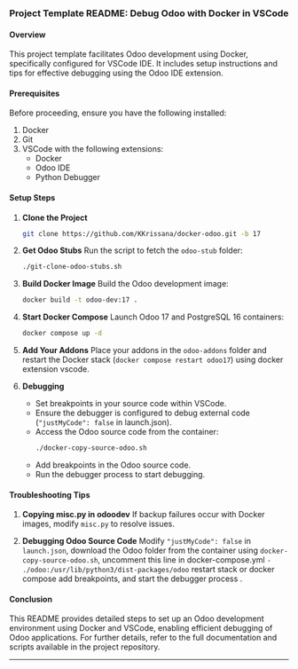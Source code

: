 ### Project Template README: Debug Odoo with Docker in VSCode

#### Overview
This project template facilitates Odoo development using Docker, specifically configured for VSCode IDE. It includes setup instructions and tips for effective debugging using the Odoo IDE extension.

#### Prerequisites
Before proceeding, ensure you have the following installed:
1. Docker
2. Git
3. VSCode with the following extensions:
   - Docker
   - Odoo IDE
   - Python Debugger

#### Setup Steps

1. **Clone the Project**
   ```bash
   git clone https://github.com/KKrissana/docker-odoo.git -b 17
   ```

2. **Get Odoo Stubs**
   Run the script to fetch the `odoo-stub` folder:
   ```bash
   ./git-clone-odoo-stubs.sh
   ```

3. **Build Docker Image**
   Build the Odoo development image:
   ```bash
   docker build -t odoo-dev:17 .
   ```

4. **Start Docker Compose**
   Launch Odoo 17 and PostgreSQL 16 containers:
   ```bash
   docker compose up -d
   ```

5. **Add Your Addons**
   Place your addons in the `odoo-addons` folder and restart the Docker stack (`docker compose restart odoo17`) using docker extension vscode.

6. **Debugging**
   - Set breakpoints in your source code within VSCode.
   - Ensure the debugger is configured to debug external code (`"justMyCode": false` in launch.json).
   - Access the Odoo source code from the container:
     ```bash
     ./docker-copy-source-odoo.sh
     ```
   - Add breakpoints in the Odoo source code.
   - Run the debugger process to start debugging.

#### Troubleshooting Tips

1. **Copying misc.py in odoodev**
   If backup failures occur with Docker images, modify `misc.py` to resolve issues.

2. **Debugging Odoo Source Code**
   Modify `"justMyCode": false` in `launch.json`, 
   download the Odoo folder from the container using `docker-copy-source-odoo.sh`,
   uncomment this line in docker-compose.yml
   `- ./odoo:/usr/lib/python3/dist-packages/odoo` 
   restart stack or docker compose
   add breakpoints, and start the debugger process .

#### Conclusion
This README provides detailed steps to set up an Odoo development environment using Docker and VSCode, enabling efficient debugging of Odoo applications. For further details, refer to the full documentation and scripts available in the project repository.

---